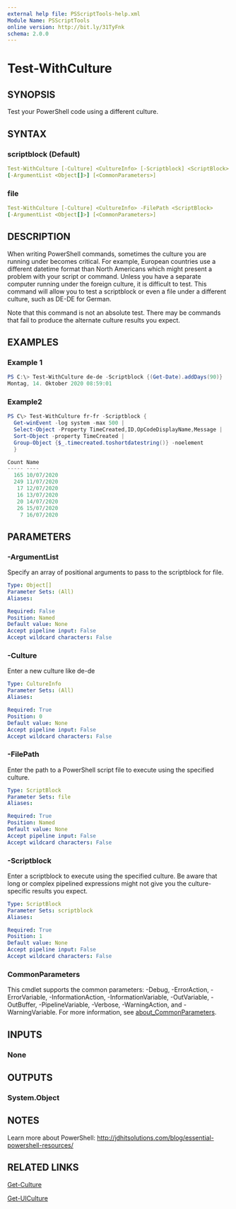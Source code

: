 ```yaml
---
external help file: PSScriptTools-help.xml
Module Name: PSScriptTools
online version: http://bit.ly/31TyFnk
schema: 2.0.0
---
```


# Test-WithCulture

## SYNOPSIS

Test your PowerShell code using a different culture.

## SYNTAX

### scriptblock (Default)

```yaml
Test-WithCulture [-Culture] <CultureInfo> [-Scriptblock] <ScriptBlock>
[-ArgumentList <Object[]>] [<CommonParameters>]
```

### file

```yaml
Test-WithCulture [-Culture] <CultureInfo> -FilePath <ScriptBlock>
[-ArgumentList <Object[]>] [<CommonParameters>]
```

## DESCRIPTION

When writing PowerShell commands, sometimes the culture you are running under becomes critical. For example, European countries use a different datetime format than North Americans which might present a problem with your script or command. Unless you have a separate computer running under the foreign culture, it is difficult to test. This command will allow you to test a scriptblock or even a file under a different culture, such as DE-DE for German.

Note that this command is not an absolute test. There may be commands that fail to produce the alternate culture results you expect.

## EXAMPLES

### Example 1

```powershell
PS C:\> Test-WithCulture de-de -Scriptblock {(Get-Date).addDays(90)}
Montag, 14. Oktober 2020 08:59:01
```

### Example2

```powershell
PS C\> Test-WithCulture fr-fr -Scriptblock {
  Get-winEvent -log system -max 500 |
  Select-Object -Property TimeCreated,ID,OpCodeDisplayName,Message |
  Sort-Object -property TimeCreated |
  Group-Object {$_.timecreated.toshortdatestring()} -noelement
  }

Count Name
----- ----
  165 10/07/2020
  249 11/07/2020
   17 12/07/2020
   16 13/07/2020
   20 14/07/2020
   26 15/07/2020
    7 16/07/2020
```

## PARAMETERS

### -ArgumentList

Specify an array of positional arguments to pass to the scriptblock for file.

```yaml
Type: Object[]
Parameter Sets: (All)
Aliases:

Required: False
Position: Named
Default value: None
Accept pipeline input: False
Accept wildcard characters: False
```

### -Culture

Enter a new culture like de-de

```yaml
Type: CultureInfo
Parameter Sets: (All)
Aliases:

Required: True
Position: 0
Default value: None
Accept pipeline input: False
Accept wildcard characters: False
```

### -FilePath

Enter the path to a PowerShell script file to execute using the specified culture.

```yaml
Type: ScriptBlock
Parameter Sets: file
Aliases:

Required: True
Position: Named
Default value: None
Accept pipeline input: False
Accept wildcard characters: False
```

### -Scriptblock

Enter a scriptblock to execute using the specified culture. Be aware that long or complex pipelined expressions might not give you the culture-specific results you expect.

```yaml
Type: ScriptBlock
Parameter Sets: scriptblock
Aliases:

Required: True
Position: 1
Default value: None
Accept pipeline input: False
Accept wildcard characters: False
```

### CommonParameters

This cmdlet supports the common parameters: -Debug, -ErrorAction, -ErrorVariable, -InformationAction, -InformationVariable, -OutVariable, -OutBuffer, -PipelineVariable, -Verbose, -WarningAction, and -WarningVariable. For more information, see [about_CommonParameters](http://go.microsoft.com/fwlink/?LinkID=113216).

## INPUTS

### None

## OUTPUTS

### System.Object

## NOTES

Learn more about PowerShell: http://jdhitsolutions.com/blog/essential-powershell-resources/

## RELATED LINKS

[Get-Culture]()

[Get-UICulture]()
